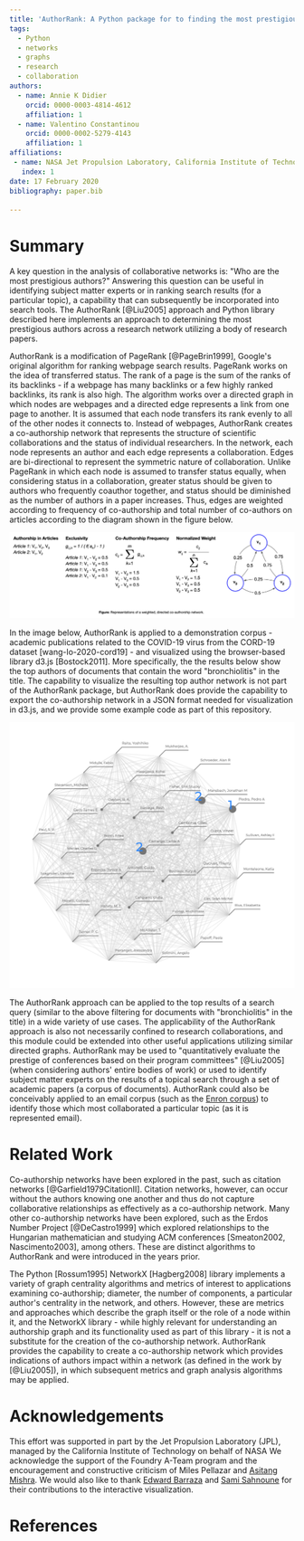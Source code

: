 ```yaml
---
title: 'AuthorRank: A Python package for to finding the most prestigious authors in a scientific collaboration network'
tags:
  - Python
  - networks
  - graphs
  - research
  - collaboration
authors:
  - name: Annie K Didier
    orcid: 0000-0003-4814-4612
    affiliation: 1
  - name: Valentino Constantinou
    orcid: 0000-0002-5279-4143
    affiliation: 1
affiliations:
 - name: NASA Jet Propulsion Laboratory, California Institute of Technology
   index: 1
date: 17 February 2020
bibliography: paper.bib

---
```


# Summary

A key question in the analysis of collaborative networks is: "Who are 
the most prestigious authors?" Answering this question can be useful 
in identifying subject matter experts or in ranking search results (for 
a particular topic), a capability that can subsequently be incorporated 
into search tools. The AuthorRank [@Liu2005] approach and Python library 
described here implements an approach to determining the most prestigious authors across a 
research network utilizing a body of research papers.

AuthorRank is a modification of PageRank [@PageBrin1999], Google's original algorithm 
for ranking webpage search results. PageRank works on the idea of 
transferred status. The rank of a page is the sum of the ranks of its 
backlinks - if a webpage has many backlinks or a few highly ranked 
backlinks, its rank is also high. The algorithm works over a directed 
graph in which nodes are webpages and a directed edge represents a 
link from one page to another. It is assumed that each node transfers 
its rank evenly to all of the other nodes it connects to. Instead of 
webpages, AuthorRank creates a co-authorship network that represents 
the structure of scientific collaborations and the status of individual 
researchers. In the network, each node represents an author and each 
edge represents a collaboration. Edges are bi-directional to represent 
the symmetric nature of collaboration. Unlike PageRank in which each 
node is assumed to transfer status equally, when considering status 
in a collaboration, greater status should be given to authors who 
frequently coauthor together, and status should be diminished as the 
number of authors in a paper increases. Thus, edges are weighted 
according to frequency of co-authorship and total number of co-authors 
on articles according to the diagram shown in the figure below. 

![Co-AuthorshipGraph](../images/coauthorship_graph.png)

In the image below, AuthorRank is applied to a demonstration corpus - 
academic publications related to the COVID-19 virus 
from the CORD-19 dataset [wang-lo-2020-cord19] - and visualized 
using the browser-based library d3.js [Bostock2011]. More specifically, 
the the results below show the top authors of documents that contain 
the word "bronchiolitis" in the title. 
The  capability to visualize the resulting top author network 
is not part of the AuthorRank package, but AuthorRank does provide the 
capability to export the 
co-authorship network in a JSON format needed for visualization in d3.js, 
and we provide some example code as part of this repository.

![d3.js](../images/d3_cord.png)

The AuthorRank approach can be applied to the top results of a 
search query (similar to the above filtering for documents with "bronchiolitis" 
in the title) in a wide variety of use cases. 
The applicability of the AuthorRank approach is also not 
necessarily confined to research 
collaborations, and this module could be extended into other useful 
applications utilizing similar directed graphs. AuthorRank may be 
used to "quantitatively evaluate the prestige of conferences based on 
their program committees" [@Liu2005] (when considering authors' entire 
bodies of work) or used to identify subject matter experts on the 
results of a topical search through a set of academic papers (a corpus 
of documents). AuthorRank could also be conceivably applied to an email 
corpus (such as the [Enron corpus](https://www.cs.cmu.edu/~enron/)) to 
identify those which most collaborated 
a particular topic (as it is represented email).

# Related Work 

Co-authorship networks have been explored in the past, such as citation 
networks [@Garfield1979CitationII]. Citation networks, however, can occur without the authors 
knowing one another and thus do not capture collaborative relationships 
as effectively as a co-authorship network. Many other co-authorship 
networks have been explored, such as the Erdos Number Project [@DeCastro1999] which explored 
relationships to the Hungarian mathematician and studying ACM 
conferences [Smeaton2002, Nascimento2003], among others. These are distinct 
algorithms to AuthorRank and were introduced in the years prior. 

The Python [Rossum1995] NetworkX [Hagberg2008] library implements a variety of graph centrality 
algorithms and metrics of interest to applications examining co-authorship; 
diameter, the number of components, a particular author's centrality 
in the network, and others. However, these are metrics and approaches which 
describe the graph itself or the role of a node within it, and the NetworkX 
library - while highly relevant for understanding an authorship graph 
and its functionality used as part of this library - it is not a 
substitute for the creation of the co-authorship network. AuthorRank 
provides the capability to create a 
co-authorship network which provides indications of authors impact 
within a network (as defined in the work by [@Liu2005]), 
in which subsequent metrics and graph analysis algorithms may be applied. 

# Acknowledgements

This effort was supported in part by the Jet Propulsion Laboratory (JPL), 
managed by the California Institute of Technology on behalf of NASA
We acknowledge the support of the Foundry A-Team program and the 
encouragement and constructive criticism of Miles Pellazar and [Asitang 
Mishra](https://github.com/asitang). We would also like to thank 
[Edward Barraza](https://github.com/edwardbarraza) and 
[Sami Sahnoune](https://github.com/samisahn) for their contributions 
to the interactive visualization. 

# References
